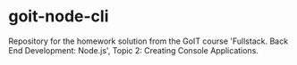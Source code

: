 # goit-node-cli
Repository for the homework solution from the GoIT course 'Fullstack. Back End Development: Node.js', Topic 2: Creating Console Applications.
